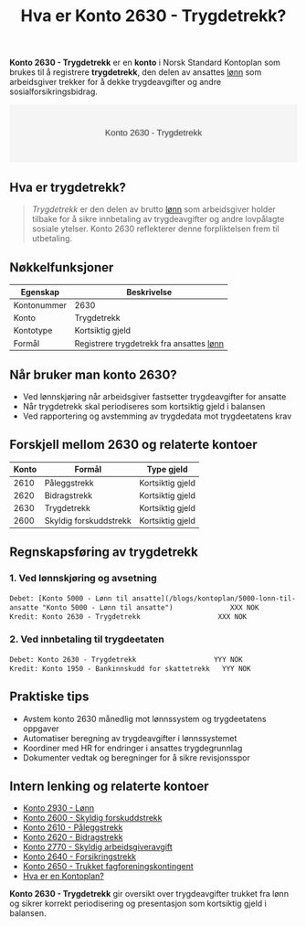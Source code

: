 ﻿---
title: "Hva er Konto 2630 - Trygdetrekk?"
seoTitle: "2630-trygdetrekk"
meta_description: '**Konto 2630 - Trygdetrekk** er en **konto** i Norsk Standard Kontoplan som brukes til å registrere **trygdetrekk**, den delen av ansattes [lønn](/blogs/konto...'
slug: 2630-trygdetrekk
type: blog
layout: pages/single
---

**Konto 2630 - Trygdetrekk** er en **konto** i Norsk Standard Kontoplan som brukes til å registrere **trygdetrekk**, den delen av ansattes [lønn](/blogs/kontoplan/2930-lonn "Konto 2930 - Lønn") som arbeidsgiver trekker for å dekke trygdeavgifter og andre sosialforsikringsbidrag.

![Illustrasjon av konto 2630 Trygdetrekk](2630-trygdetrekk-image.svg)

## Hva er trygdetrekk?

> *Trygdetrekk* er den delen av brutto [lønn](/blogs/kontoplan/2930-lonn "Konto 2930 - Lønn") som arbeidsgiver holder tilbake for å sikre innbetaling av trygdeavgifter og andre lovpålagte sosiale ytelser. Konto 2630 reflekterer denne forpliktelsen frem til utbetaling.

## Nøkkelfunksjoner

| Egenskap      | Beskrivelse                                           |
|---------------|-------------------------------------------------------|
| Kontonummer   | 2630                                                  |
| Konto         | Trygdetrekk                                           |
| Kontotype     | Kortsiktig gjeld                                      |
| Formål        | Registrere trygdetrekk fra ansattes [lønn](/blogs/kontoplan/2930-lonn "Konto 2930 - Lønn")              |

## Når bruker man konto 2630?

* Ved lønnskjøring når arbeidsgiver fastsetter trygdeavgifter for ansatte
* Når trygdetrekk skal periodiseres som kortsiktig gjeld i balansen
* Ved rapportering og avstemming av trygdedata mot trygdeetatens krav

## Forskjell mellom 2630 og relaterte kontoer

| Konto  | Formål                         | Type gjeld      |
|--------|--------------------------------|-----------------|
| 2610   | Påleggstrekk                   | Kortsiktig gjeld|
| 2620   | Bidragstrekk                   | Kortsiktig gjeld|
| 2630   | Trygdetrekk                    | Kortsiktig gjeld|
| 2600   | Skyldig forskuddstrekk         | Kortsiktig gjeld|

## Regnskapsføring av trygdetrekk

### 1. Ved lønnskjøring og avsetning

```plaintext
Debet: [Konto 5000 - Lønn til ansatte](/blogs/kontoplan/5000-lonn-til-ansatte "Konto 5000 - Lønn til ansatte")              XXX NOK
Kredit: Konto 2630 - Trygdetrekk                   XXX NOK
```

### 2. Ved innbetaling til trygdeetaten

```plaintext
Debet: Konto 2630 - Trygdetrekk                   YYY NOK
Kredit: Konto 1950 - Bankinnskudd for skattetrekk   YYY NOK
```

## Praktiske tips

* Avstem konto 2630 månedlig mot lønnssystem og trygdeetatens oppgaver
* Automatiser beregning av trygdeavgifter i lønnssystemet
* Koordiner med HR for endringer i ansattes trygdegrunnlag
* Dokumenter vedtak og beregninger for å sikre revisjonsspor

## Intern lenking og relaterte kontoer

* [Konto 2930 - Lønn](/blogs/kontoplan/2930-lonn "Konto 2930 - Lønn")
* [Konto 2600 - Skyldig forskuddstrekk](/blogs/kontoplan/2600-forskuddstrekk "Konto 2600 - Skyldig forskuddstrekk")
* [Konto 2610 - Påleggstrekk](/blogs/kontoplan/2610-paalleggstrekk "Konto 2610 - Påleggstrekk")
* [Konto 2620 - Bidragstrekk](/blogs/kontoplan/2620-bidragstrekk "Konto 2620 - Bidragstrekk")
* [Konto 2770 - Skyldig arbeidsgiveravgift](/blogs/kontoplan/2770-skyldig-arbeidsgiveravgift "Konto 2770 - Skyldig arbeidsgiveravgift")
 * [Konto 2640 - Forsikringstrekk](/blogs/kontoplan/2640-forsikringstrekk "Konto 2640 - Forsikringstrekk")
 * [Konto 2650 - Trukket fagforeningskontingent](/blogs/kontoplan/2650-trukket-fagforeningskontingent "Konto 2650 - Trukket fagforeningskontingent")
 * [Hva er en Kontoplan?](/blogs/regnskap/hva-er-kontoplan "Hva er en Kontoplan? Komplett Guide til Kontoplaner i Norsk Regnskap")

**Konto 2630 - Trygdetrekk** gir oversikt over trygdeavgifter trukket fra lønn og sikrer korrekt periodisering og presentasjon som kortsiktig gjeld i balansen.






